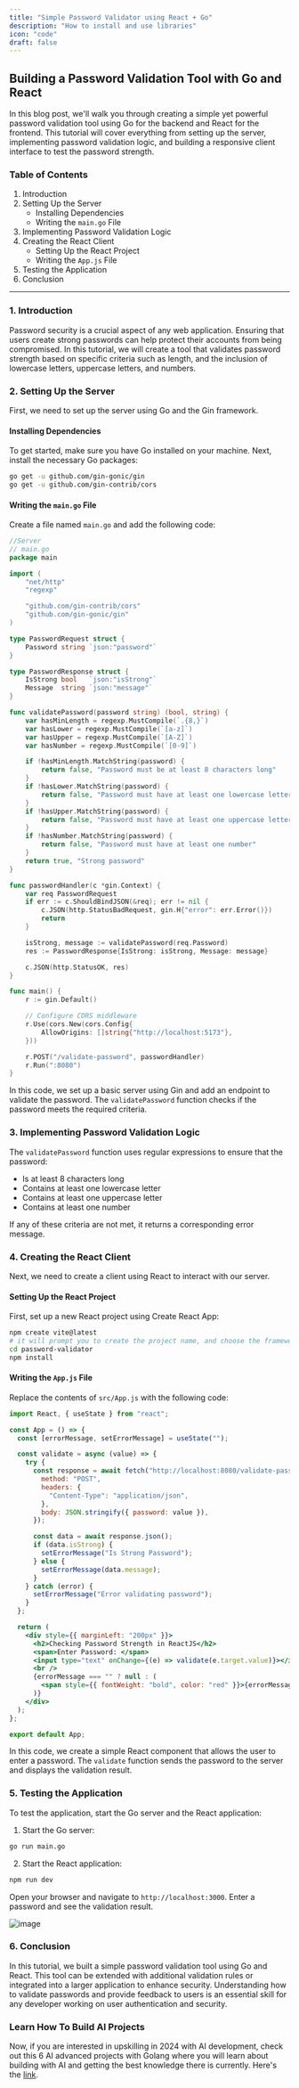 ```yaml
---
title: "Simple Password Validator using React + Go"
description: "How to install and use libraries"
icon: "code"
draft: false
---
```


## Building a Password Validation Tool with Go and React

In this blog post, we'll walk you through creating a simple yet powerful password validation tool using Go for the backend and React for the frontend. This tutorial will cover everything from setting up the server, implementing password validation logic, and building a responsive client interface to test the password strength.

### Table of Contents

1. Introduction
2. Setting Up the Server
   - Installing Dependencies
   - Writing the `main.go` File
3. Implementing Password Validation Logic
4. Creating the React Client
   - Setting Up the React Project
   - Writing the `App.js` File
5. Testing the Application
6. Conclusion

---

### 1. Introduction

Password security is a crucial aspect of any web application. Ensuring that users create strong passwords can help protect their accounts from being compromised. In this tutorial, we will create a tool that validates password strength based on specific criteria such as length, and the inclusion of lowercase letters, uppercase letters, and numbers.

### 2. Setting Up the Server

First, we need to set up the server using Go and the Gin framework.

#### Installing Dependencies

To get started, make sure you have Go installed on your machine. Next, install the necessary Go packages:

```bash
go get -u github.com/gin-gonic/gin
go get -u github.com/gin-contrib/cors
```

#### Writing the `main.go` File

Create a file named `main.go` and add the following code:

```go
//Server
// main.go
package main

import (
	"net/http"
	"regexp"

	"github.com/gin-contrib/cors"
	"github.com/gin-gonic/gin"
)

type PasswordRequest struct {
	Password string `json:"password"`
}

type PasswordResponse struct {
	IsStrong bool   `json:"isStrong"`
	Message  string `json:"message"`
}

func validatePassword(password string) (bool, string) {
	var hasMinLength = regexp.MustCompile(`.{8,}`)
	var hasLower = regexp.MustCompile(`[a-z]`)
	var hasUpper = regexp.MustCompile(`[A-Z]`)
	var hasNumber = regexp.MustCompile(`[0-9]`)

	if !hasMinLength.MatchString(password) {
		return false, "Password must be at least 8 characters long"
	}
	if !hasLower.MatchString(password) {
		return false, "Password must have at least one lowercase letter"
	}
	if !hasUpper.MatchString(password) {
		return false, "Password must have at least one uppercase letter"
	}
	if !hasNumber.MatchString(password) {
		return false, "Password must have at least one number"
	}
	return true, "Strong password"
}

func passwordHandler(c *gin.Context) {
	var req PasswordRequest
	if err := c.ShouldBindJSON(&req); err != nil {
		c.JSON(http.StatusBadRequest, gin.H{"error": err.Error()})
		return
	}

	isStrong, message := validatePassword(req.Password)
	res := PasswordResponse{IsStrong: isStrong, Message: message}

	c.JSON(http.StatusOK, res)
}

func main() {
	r := gin.Default()

	// Configure CORS middleware
	r.Use(cors.New(cors.Config{
		AllowOrigins: []string{"http://localhost:5173"},
	}))

	r.POST("/validate-password", passwordHandler)
	r.Run(":8080")
}
```

In this code, we set up a basic server using Gin and add an endpoint to validate the password. The `validatePassword` function checks if the password meets the required criteria.

### 3. Implementing Password Validation Logic

The `validatePassword` function uses regular expressions to ensure that the password:

- Is at least 8 characters long
- Contains at least one lowercase letter
- Contains at least one uppercase letter
- Contains at least one number

If any of these criteria are not met, it returns a corresponding error message.

### 4. Creating the React Client

Next, we need to create a client using React to interact with our server.

#### Setting Up the React Project

First, set up a new React project using Create React App:

```bash
npm create vite@latest
# it will prompt you to create the project name, and choose the framework. Choose React.
cd password-validator
npm install
```

#### Writing the `App.js` File

Replace the contents of `src/App.js` with the following code:

```jsx
import React, { useState } from "react";

const App = () => {
  const [errorMessage, setErrorMessage] = useState("");

  const validate = async (value) => {
    try {
      const response = await fetch("http://localhost:8080/validate-password", {
        method: "POST",
        headers: {
          "Content-Type": "application/json",
        },
        body: JSON.stringify({ password: value }),
      });

      const data = await response.json();
      if (data.isStrong) {
        setErrorMessage("Is Strong Password");
      } else {
        setErrorMessage(data.message);
      }
    } catch (error) {
      setErrorMessage("Error validating password");
    }
  };

  return (
    <div style={{ marginLeft: "200px" }}>
      <h2>Checking Password Strength in ReactJS</h2>
      <span>Enter Password: </span>
      <input type="text" onChange={(e) => validate(e.target.value)}></input>
      <br />
      {errorMessage === "" ? null : (
        <span style={{ fontWeight: "bold", color: "red" }}>{errorMessage}</span>
      )}
    </div>
  );
};

export default App;
```

In this code, we create a simple React component that allows the user to enter a password. The `validate` function sends the password to the server and displays the validation result.

### 5. Testing the Application

To test the application, start the Go server and the React application:

1. Start the Go server:

```bash
go run main.go
```

2. Start the React application:

```bash
npm run dev
```

Open your browser and navigate to `http://localhost:3000`. Enter a password and see the validation result.

![image](https://i.imgur.com/uc2iLCW.png)

### 6. Conclusion

In this tutorial, we built a simple password validation tool using Go and React. This tool can be extended with additional validation rules or integrated into a larger application to enhance security. Understanding how to validate passwords and provide feedback to users is an essential skill for any developer working on user authentication and security.

### Learn How To Build AI Projects

Now, if you are interested in upskilling in 2024 with AI development, check out this 6 AI advanced projects with Golang where you will learn about building with AI and getting the best knowledge there is currently. Here's the [link](https://akhilsharmatech.gumroad.com/l/zgxqq).
